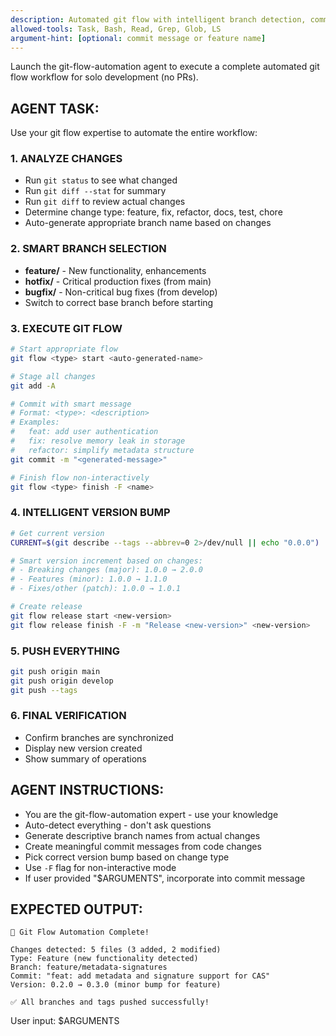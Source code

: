 ```yaml
---
description: Automated git flow with intelligent branch detection, commit, release, and push - uses git-flow-automation agent
allowed-tools: Task, Bash, Read, Grep, Glob, LS
argument-hint: [optional: commit message or feature name]
---
```


Launch the git-flow-automation agent to execute a complete automated git flow workflow for solo development (no PRs).

## AGENT TASK:
Use your git flow expertise to automate the entire workflow:

### 1. ANALYZE CHANGES
- Run `git status` to see what changed
- Run `git diff --stat` for summary
- Run `git diff` to review actual changes
- Determine change type: feature, fix, refactor, docs, test, chore
- Auto-generate appropriate branch name based on changes

### 2. SMART BRANCH SELECTION
- **feature/** - New functionality, enhancements
- **hotfix/** - Critical production fixes (from main)
- **bugfix/** - Non-critical bug fixes (from develop)
- Switch to correct base branch before starting

### 3. EXECUTE GIT FLOW
```bash
# Start appropriate flow
git flow <type> start <auto-generated-name>

# Stage all changes  
git add -A

# Commit with smart message
# Format: <type>: <description>
# Examples: 
#   feat: add user authentication
#   fix: resolve memory leak in storage
#   refactor: simplify metadata structure
git commit -m "<generated-message>"

# Finish flow non-interactively
git flow <type> finish -F <name>
```

### 4. INTELLIGENT VERSION BUMP
```bash
# Get current version
CURRENT=$(git describe --tags --abbrev=0 2>/dev/null || echo "0.0.0")

# Smart version increment based on changes:
# - Breaking changes (major): 1.0.0 → 2.0.0
# - Features (minor): 1.0.0 → 1.1.0  
# - Fixes/other (patch): 1.0.0 → 1.0.1

# Create release
git flow release start <new-version>
git flow release finish -F -m "Release <new-version>" <new-version>
```

### 5. PUSH EVERYTHING
```bash
git push origin main
git push origin develop  
git push --tags
```

### 6. FINAL VERIFICATION
- Confirm branches are synchronized
- Display new version created
- Show summary of operations

## AGENT INSTRUCTIONS:
- You are the git-flow-automation expert - use your knowledge
- Auto-detect everything - don't ask questions
- Generate descriptive branch names from actual changes
- Create meaningful commit messages from code changes
- Pick correct version bump based on change type
- Use `-F` flag for non-interactive mode
- If user provided "$ARGUMENTS", incorporate into commit message

## EXPECTED OUTPUT:
```
🚀 Git Flow Automation Complete!

Changes detected: 5 files (3 added, 2 modified)
Type: Feature (new functionality detected)
Branch: feature/metadata-signatures
Commit: "feat: add metadata and signature support for CAS"
Version: 0.2.0 → 0.3.0 (minor bump for feature)

✅ All branches and tags pushed successfully!
```

User input: $ARGUMENTS